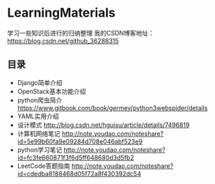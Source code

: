 # LearningMaterials
学习一些知识后进行的归纳整理
我的CSDN博客地址：https://blog.csdn.net/github_36288315
## 目录
- Django简单介绍
- OpenStack基本功能介绍
- python爬虫简介 https://www.gitbook.com/book/germey/python3webspider/details
- YAML实用介绍
- 设计模式 http://blog.csdn.net/hguisu/article/details/7496819
- 计算机网络笔记 http://note.youdao.com/noteshare?id=5e99b60fa9e09284d708e046abf523e9
- python学习笔记 http://note.youdao.com/noteshare?id=fc3fe660871f3f6d5ff648680d3d5fb2
- LeetCode答题指南 http://note.youdao.com/noteshare?id=cdedba8188468d05f72a8f430392dc54
